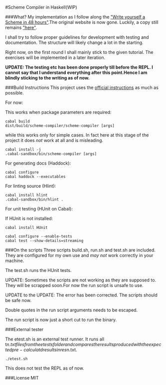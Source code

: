 #Scheme Compiler in Haskell(WIP)

###What?
My implementation as I follow along the ["Write yourself a Scheme in 48 hours"](http://jonathan.tang.name/files/scheme_in_48/tutorial/overview.html).The original website is now gone. Luckily, a copy still remains ["here"](http://en.wikibooks.org/wiki/Write_Yourself_a_Scheme_in_48_Hours). 

I shall try to follow proper guidelines for development with testing and documentation. The structure will likely change a lot in the starting. 

Right now, on the first round I shall mainly stick to the given tutorial. The exercises will be implemented in a later iteration.

**UPDATE: The testing etc has been done properly till before the REPL. I cannot say that I understand everything after this point.Hence I am blindly sticking to the writing as of now.**


###Build Instructions
This project uses the [official instructions](http://www.haskell.org/haskellwiki/How_to_write_a_Haskell_program) as much as possible.

For now:

This works when package parameters are required:

```
cabal build
dist/build/scheme-compiler/scheme-compiler [args]
```
while this works only for simple cases. In fact here at this stage of the project it does *not* work at all and is misleading.

```
cabal install -j
.cabal-sandbox/bin/scheme-compiler [args]
```

For generating docs (Haddock):

```
cabal configure
cabal haddock --executables
```

For linting source (Hlint):

```
cabal install hlint
.cabal-sandbox/bin/hlint .
```

For unit testing (HUnit on Cabal):

If HUnit is not installed:
```
cabal install HUnit
```

```
cabal configure --enable-tests
cabal test --show-details=streaming
```

###On the scripts
Three scripts build.sh, run.sh and test.sh are included. They are configured for my own use and *may not* work correctly in your machine.

The test.sh runs the HUnit tests.

UPDATE: Sometimes the scripts are not working as they are supposed to. They will be scrapped soon.For now the run script is unsafe to use.

UPDATE to the UPDATE: The error has been corrected. The scripts should be safe now.

Double quotes in the run script arguments needs to be escaped.

The run script is now just a short cut to run the binary.

###External tester

The etest.sh is an external test runner. It runs all t$n.txt files from the etests folder and compares the results produced with the expected pre-calculatd results in res$n.txt.

```
./etest.sh
```

This does not test the REPL as of now.

###License
MIT
